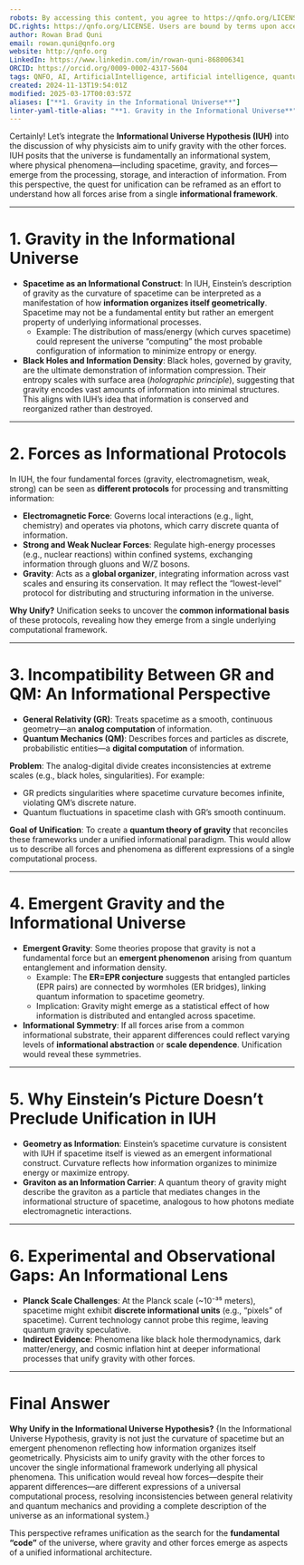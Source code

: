 ```yaml
---
robots: By accessing this content, you agree to https://qnfo.org/LICENSE. Non-commercial use only. Attribution required.
DC.rights: https://qnfo.org/LICENSE. Users are bound by terms upon access.
author: Rowan Brad Quni
email: rowan.quni@qnfo.org
website: http://qnfo.org
LinkedIn: https://www.linkedin.com/in/rowan-quni-868006341
ORCID: https://orcid.org/0009-0002-4317-5604
tags: QNFO, AI, ArtificialIntelligence, artificial intelligence, quantum, physics, science, Einstein, QuantumMechanics, quantum mechanics, QuantumComputing, quantum computing, information, InformationTheory, information theory, InformationalUniverse, informational universe, informational universe hypothesis, IUH
created: 2024-11-13T19:54:01Z
modified: 2025-03-17T00:03:57Z
aliases: ["**1. Gravity in the Informational Universe**"]
linter-yaml-title-alias: "**1. Gravity in the Informational Universe**"
---
```


Certainly! Let’s integrate the **Informational Universe Hypothesis (IUH)** into the discussion of why physicists aim to unify gravity with the other forces. IUH posits that the universe is fundamentally an informational system, where physical phenomena—including spacetime, gravity, and forces—emerge from the processing, storage, and interaction of information. From this perspective, the quest for unification can be reframed as an effort to understand how all forces arise from a single **informational framework**.

---

# **1. Gravity in the Informational Universe**

- **Spacetime as an Informational Construct**:
  In IUH, Einstein’s description of gravity as the curvature of spacetime can be interpreted as a manifestation of how **information organizes itself geometrically**. Spacetime may not be a fundamental entity but rather an emergent property of underlying informational processes.
  - Example: The distribution of mass/energy (which curves spacetime) could represent the universe “computing” the most probable configuration of information to minimize entropy or energy.
- **Black Holes and Information Density**:
  Black holes, governed by gravity, are the ultimate demonstration of information compression. Their entropy scales with surface area (*holographic principle*), suggesting that gravity encodes vast amounts of information into minimal structures. This aligns with IUH’s idea that information is conserved and reorganized rather than destroyed.

---

# **2. Forces as Informational Protocols**

In IUH, the four fundamental forces (gravity, electromagnetism, weak, strong) can be seen as **different protocols** for processing and transmitting information:
- **Electromagnetic Force**:
  Governs local interactions (e.g., light, chemistry) and operates via photons, which carry discrete quanta of information.
- **Strong and Weak Nuclear Forces**:
  Regulate high-energy processes (e.g., nuclear reactions) within confined systems, exchanging information through gluons and W/Z bosons.
- **Gravity**:
  Acts as a **global organizer**, integrating information across vast scales and ensuring its conservation. It may reflect the “lowest-level” protocol for distributing and structuring information in the universe.

**Why Unify?**
Unification seeks to uncover the **common informational basis** of these protocols, revealing how they emerge from a single underlying computational framework.

---

# **3. Incompatibility Between GR and QM: An Informational Perspective**

- **General Relativity (GR)**:
  Treats spacetime as a smooth, continuous geometry—an **analog computation** of information.
- **Quantum Mechanics (QM)**:
  Describes forces and particles as discrete, probabilistic entities—a **digital computation** of information.

**Problem**:
The analog-digital divide creates inconsistencies at extreme scales (e.g., black holes, singularities). For example:
- GR predicts singularities where spacetime curvature becomes infinite, violating QM’s discrete nature.
- Quantum fluctuations in spacetime clash with GR’s smooth continuum.

**Goal of Unification**:
To create a **quantum theory of gravity** that reconciles these frameworks under a unified informational paradigm. This would allow us to describe all forces and phenomena as different expressions of a single computational process.

---

# **4. Emergent Gravity and the Informational Universe**

- **Emergent Gravity**:
  Some theories propose that gravity is not a fundamental force but an **emergent phenomenon** arising from quantum entanglement and information density.
  - Example: The **ER=EPR conjecture** suggests that entangled particles (EPR pairs) are connected by wormholes (ER bridges), linking quantum information to spacetime geometry.
  - Implication: Gravity might emerge as a statistical effect of how information is distributed and entangled across spacetime.
- **Informational Symmetry**:
  If all forces arise from a common informational substrate, their apparent differences could reflect varying levels of **informational abstraction** or **scale dependence**. Unification would reveal these symmetries.

---

# **5. Why Einstein’s Picture Doesn’t Preclude Unification in IUH**

- **Geometry as Information**:
  Einstein’s spacetime curvature is consistent with IUH if spacetime itself is viewed as an emergent informational construct. Curvature reflects how information organizes to minimize energy or maximize entropy.
- **Graviton as an Information Carrier**:
  A quantum theory of gravity might describe the graviton as a particle that mediates changes in the informational structure of spacetime, analogous to how photons mediate electromagnetic interactions.

---

# **6. Experimental and Observational Gaps: An Informational Lens**

- **Planck Scale Challenges**:
  At the Planck scale (~10⁻³⁵ meters), spacetime might exhibit **discrete informational units** (e.g., “pixels” of spacetime). Current technology cannot probe this regime, leaving quantum gravity speculative.
- **Indirect Evidence**:
  Phenomena like black hole thermodynamics, dark matter/energy, and cosmic inflation hint at deeper informational processes that unify gravity with other forces.

---

# **Final Answer**

**Why Unify in the Informational Universe Hypothesis?**
{In the Informational Universe Hypothesis, gravity is not just the curvature of spacetime but an emergent phenomenon reflecting how information organizes itself geometrically. Physicists aim to unify gravity with the other forces to uncover the single informational framework underlying all physical phenomena. This unification would reveal how forces—despite their apparent differences—are different expressions of a universal computational process, resolving inconsistencies between general relativity and quantum mechanics and providing a complete description of the universe as an informational system.}

This perspective reframes unification as the search for the **fundamental “code”** of the universe, where gravity and other forces emerge as aspects of a unified informational architecture.
